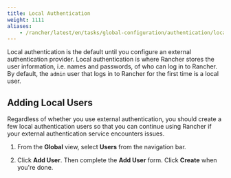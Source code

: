 ```yaml
---
title: Local Authentication
weight: 1111
aliases:
    - /rancher/latest/en/tasks/global-configuration/authentication/local-authentication/
---
```


Local authentication is the default until you configure an external authentication provider. Local authentication is where Rancher stores the user information, i.e. names and passwords, of who can log in to Rancher. By default, the `admin` user that logs in to Rancher for the first time is a local user.

## Adding Local Users

Regardless of whether you use external authentication, you should create a few local authentication users so that you can continue using Rancher if your external authentication service encounters issues.

1.	From the **Global** view, select **Users** from the navigation bar.

2.	Click **Add User**. Then complete the **Add User** form. Click **Create** when you're done.
